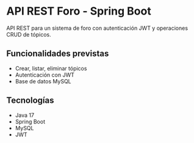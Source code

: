 # API REST Foro - Spring Boot
API REST para un sistema de foro con autenticación JWT y operaciones CRUD de tópicos.

## Funcionalidades previstas
- Crear, listar, eliminar tópicos
- Autenticación con JWT
- Base de datos MySQL

## Tecnologías
- Java 17
- Spring Boot
- MySQL
- JWT
